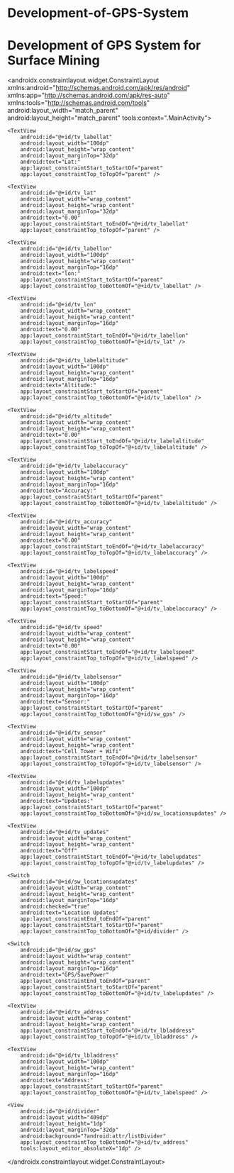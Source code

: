 # Development-of-GPS-System
# Development of GPS System for Surface Mining

<?xml version="1.0" encoding="utf-8"?>
<androidx.constraintlayout.widget.ConstraintLayout xmlns:android="http://schemas.android.com/apk/res/android"
    xmlns:app="http://schemas.android.com/apk/res-auto"
    xmlns:tools="http://schemas.android.com/tools"
    android:layout_width="match_parent"
    android:layout_height="match_parent"
    tools:context=".MainActivity">

    <TextView
        android:id="@+id/tv_labellat"
        android:layout_width="100dp"
        android:layout_height="wrap_content"
        android:layout_marginTop="32dp"
        android:text="Lat:"
        app:layout_constraintStart_toStartOf="parent"
        app:layout_constraintTop_toTopOf="parent" />

    <TextView
        android:id="@+id/tv_lat"
        android:layout_width="wrap_content"
        android:layout_height="wrap_content"
        android:layout_marginTop="32dp"
        android:text="0.00"
        app:layout_constraintStart_toEndOf="@+id/tv_labellat"
        app:layout_constraintTop_toTopOf="parent" />

    <TextView
        android:id="@+id/tv_labellon"
        android:layout_width="100dp"
        android:layout_height="wrap_content"
        android:layout_marginTop="16dp"
        android:text="lon:"
        app:layout_constraintStart_toStartOf="parent"
        app:layout_constraintTop_toBottomOf="@+id/tv_labellat" />

    <TextView
        android:id="@+id/tv_lon"
        android:layout_width="wrap_content"
        android:layout_height="wrap_content"
        android:layout_marginTop="16dp"
        android:text="0.00"
        app:layout_constraintStart_toEndOf="@+id/tv_labellon"
        app:layout_constraintTop_toBottomOf="@+id/tv_lat" />

    <TextView
        android:id="@+id/tv_labelaltitude"
        android:layout_width="100dp"
        android:layout_height="wrap_content"
        android:layout_marginTop="16dp"
        android:text="Altitude:"
        app:layout_constraintStart_toStartOf="parent"
        app:layout_constraintTop_toBottomOf="@+id/tv_labellon" />

    <TextView
        android:id="@+id/tv_altitude"
        android:layout_width="wrap_content"
        android:layout_height="wrap_content"
        android:text="0.00"
        app:layout_constraintStart_toEndOf="@+id/tv_labelaltitude"
        app:layout_constraintTop_toTopOf="@+id/tv_labelaltitude" />

    <TextView
        android:id="@+id/tv_labelaccuracy"
        android:layout_width="100dp"
        android:layout_height="wrap_content"
        android:layout_marginTop="16dp"
        android:text="Accuracy:"
        app:layout_constraintStart_toStartOf="parent"
        app:layout_constraintTop_toBottomOf="@+id/tv_labelaltitude" />

    <TextView
        android:id="@+id/tv_accuracy"
        android:layout_width="wrap_content"
        android:layout_height="wrap_content"
        android:text="0.00"
        app:layout_constraintStart_toEndOf="@+id/tv_labelaccuracy"
        app:layout_constraintTop_toTopOf="@+id/tv_labelaccuracy" />

    <TextView
        android:id="@+id/tv_labelspeed"
        android:layout_width="100dp"
        android:layout_height="wrap_content"
        android:layout_marginTop="16dp"
        android:text="Speed:"
        app:layout_constraintStart_toStartOf="parent"
        app:layout_constraintTop_toBottomOf="@+id/tv_labelaccuracy" />

    <TextView
        android:id="@+id/tv_speed"
        android:layout_width="wrap_content"
        android:layout_height="wrap_content"
        android:text="0.00"
        app:layout_constraintStart_toEndOf="@+id/tv_labelspeed"
        app:layout_constraintTop_toTopOf="@+id/tv_labelspeed" />

    <TextView
        android:id="@+id/tv_labelsensor"
        android:layout_width="100dp"
        android:layout_height="wrap_content"
        android:layout_marginTop="16dp"
        android:text="Sensor:"
        app:layout_constraintStart_toStartOf="parent"
        app:layout_constraintTop_toBottomOf="@+id/sw_gps" />

    <TextView
        android:id="@+id/tv_sensor"
        android:layout_width="wrap_content"
        android:layout_height="wrap_content"
        android:text="Cell Tower + Wifi"
        app:layout_constraintStart_toEndOf="@+id/tv_labelsensor"
        app:layout_constraintTop_toTopOf="@+id/tv_labelsensor" />

    <TextView
        android:id="@+id/tv_labelupdates"
        android:layout_width="100dp"
        android:layout_height="wrap_content"
        android:text="Updates:"
        app:layout_constraintStart_toStartOf="parent"
        app:layout_constraintTop_toBottomOf="@+id/sw_locationsupdates" />

    <TextView
        android:id="@+id/tv_updates"
        android:layout_width="wrap_content"
        android:layout_height="wrap_content"
        android:text="Off"
        app:layout_constraintStart_toEndOf="@+id/tv_labelupdates"
        app:layout_constraintTop_toTopOf="@+id/tv_labelupdates" />

    <Switch
        android:id="@+id/sw_locationsupdates"
        android:layout_width="wrap_content"
        android:layout_height="wrap_content"
        android:layout_marginTop="16dp"
        android:checked="true"
        android:text="Location Updates"
        app:layout_constraintEnd_toEndOf="parent"
        app:layout_constraintStart_toStartOf="parent"
        app:layout_constraintTop_toBottomOf="@+id/divider" />

    <Switch
        android:id="@+id/sw_gps"
        android:layout_width="wrap_content"
        android:layout_height="wrap_content"
        android:layout_marginTop="16dp"
        android:text="GPS/SavePower"
        app:layout_constraintEnd_toEndOf="parent"
        app:layout_constraintStart_toStartOf="parent"
        app:layout_constraintTop_toBottomOf="@+id/tv_labelupdates" />

    <TextView
        android:id="@+id/tv_address"
        android:layout_width="wrap_content"
        android:layout_height="wrap_content"
        app:layout_constraintStart_toEndOf="@+id/tv_lbladdress"
        app:layout_constraintTop_toTopOf="@+id/tv_lbladdress" />

    <TextView
        android:id="@+id/tv_lbladdress"
        android:layout_width="100dp"
        android:layout_height="wrap_content"
        android:layout_marginTop="16dp"
        android:text="Address:"
        app:layout_constraintStart_toStartOf="parent"
        app:layout_constraintTop_toBottomOf="@+id/tv_labelspeed" />

    <View
        android:id="@+id/divider"
        android:layout_width="409dp"
        android:layout_height="1dp"
        android:layout_marginTop="32dp"
        android:background="?android:attr/listDivider"
        app:layout_constraintTop_toBottomOf="@+id/tv_address"
        tools:layout_editor_absoluteX="1dp" />

</androidx.constraintlayout.widget.ConstraintLayout>

